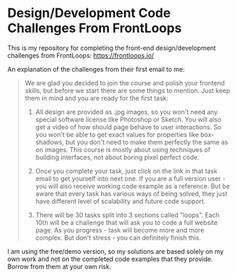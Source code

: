 # Design/Development Code Challenges From FrontLoops

This is my repository for completing the front-end design/development challenges from FrontLoops: https://frontloops.io/

An explanation of the challenges from their first email to me:
>We are glad you decided to join the course and polish your frontend skills, but before we start there are some things to mention. Just keep them in mind and you are ready for the first task:
>
>1. All design are provided as .jpg images, so you won't need any special software license like Photoshop or Sketch. You will also get a video of how should page behave to user interactions. So you won't be able to get exact values for properties like box-shadows, but you don't need to make them perfectly the same as on images. This course is mostly about using techniques of building interfaces, not about boring pixel perfect code.
>
>2. Once you complete your task, just click on the link in that task email to get yourself into next one. If you are a full version user - you will also receive working code example as a reference. But be aware that every task has various ways of being solved, they just have different level of scalability and future code support.
>
>3. There will be 30 tasks split into 3 sections called "loops". Each 10th will be a challenge that will ask you to code a full website page. As you progress - task will become more and more complex. But don't stress - you can definitely finish this.

I am using the free/demo version, so my solutions are based solely on my own work and not on the completed code examples that they provide. Borrow from them at your own risk.